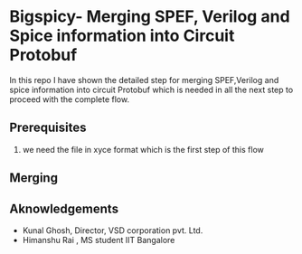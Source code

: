 # Bigspicy- Merging SPEF, Verilog and Spice information into Circuit Protobuf 
In this repo I have shown the detailed step for merging SPEF,Verilog and spice information into circuit Protobuf which is needed in all the next step to proceed with the complete flow.
## Prerequisites 
1. we need the file in xyce format which is the first step of this flow 



## Merging 





## Aknowledgements
* Kunal Ghosh, Director, VSD corporation pvt. Ltd.
* Himanshu Rai , MS student IIT Bangalore 
